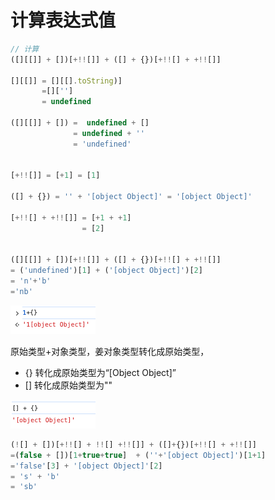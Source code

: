 <!--
 * @Author: jiangmengxia jiangmengxia@qq.com
 * @Date: 2024-09-09 22:35:11
 * @LastEditors: jiangmengxia jiangmengxia@qq.com
 * @LastEditTime: 2024-09-09 23:01:33
 * @FilePath: /jiangmengxia.github.io/mian-shi-ji-jin/express-value.md
 * @Description: Description
-->
# 计算表达式值

```js
// 计算
([][[]] + [])[+!![]] + ([] + {})[+!![] + +!![]]

[][[]] = [][[].toString)]
       =[]['']
       = undefined

([][[]] + []) =  undefined + []
              = undefined + ''
              = 'undefined'


[+!![]] = [+1] = [1]

([] + {}) = '' + '[object Object]' = '[object Object]'

[+!![] + +!![]] = [+1 + +1]
                = [2]


([][[]] + [])[+!![]] + ([] + {})[+!![] + +!![]]
= ('undefined')[1] + ('[object Object]')[2]
= 'n'+'b'
='nb'
```

![alt text](<原始类型和对象类型相加求值.png>)
 
 原始类型+对象类型，姜对象类型转化成原始类型，
 * {} 转化成原始类型为“[Object Object]”
 * [] 转化成原始类型为""
                       

![alt text](<两个对象相加.png>)


```js
(![] + [])[+!![] + !![] +!![]] + ([]+{})[+!![] + +!![]]
=(false + [])[1+true+true]  + (''+'[object Object]')[1+1]
='false'[3] + '[object Object]'[2]
= 's' + 'b'
= 'sb'
```